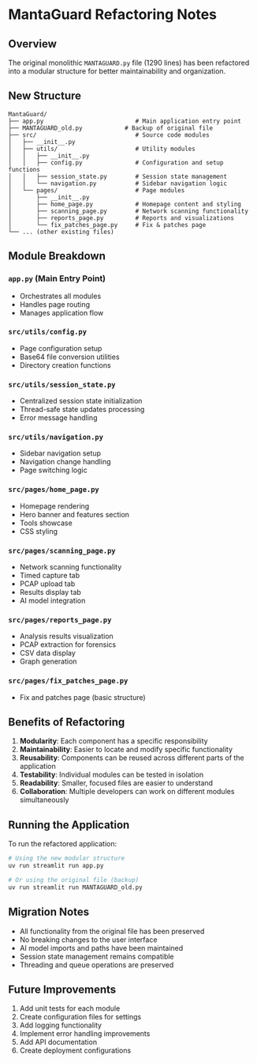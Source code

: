 # MantaGuard Refactoring Notes

## Overview
The original monolithic `MANTAGUARD.py` file (1290 lines) has been refactored into a modular structure for better maintainability and organization.

## New Structure

```
MantaGuard/
├── app.py                          # Main application entry point
├── MANTAGUARD_old.py            # Backup of original file
├── src/                            # Source code modules
│   ├── __init__.py
│   ├── utils/                      # Utility modules
│   │   ├── __init__.py
│   │   ├── config.py               # Configuration and setup functions
│   │   ├── session_state.py        # Session state management
│   │   └── navigation.py           # Sidebar navigation logic
│   └── pages/                      # Page modules
│       ├── __init__.py
│       ├── home_page.py            # Homepage content and styling
│       ├── scanning_page.py        # Network scanning functionality
│       ├── reports_page.py         # Reports and visualizations
│       └── fix_patches_page.py     # Fix & patches page
└── ... (other existing files)
```

## Module Breakdown

### `app.py` (Main Entry Point)
- Orchestrates all modules
- Handles page routing
- Manages application flow

### `src/utils/config.py`
- Page configuration setup
- Base64 file conversion utilities
- Directory creation functions

### `src/utils/session_state.py`
- Centralized session state initialization
- Thread-safe state updates processing
- Error message handling

### `src/utils/navigation.py`
- Sidebar navigation setup
- Navigation change handling
- Page switching logic

### `src/pages/home_page.py`
- Homepage rendering
- Hero banner and features section
- Tools showcase
- CSS styling

### `src/pages/scanning_page.py`
- Network scanning functionality
- Timed capture tab
- PCAP upload tab
- Results display tab
- AI model integration

### `src/pages/reports_page.py`
- Analysis results visualization
- PCAP extraction for forensics
- CSV data display
- Graph generation

### `src/pages/fix_patches_page.py`
- Fix and patches page (basic structure)

## Benefits of Refactoring

1. **Modularity**: Each component has a specific responsibility
2. **Maintainability**: Easier to locate and modify specific functionality
3. **Reusability**: Components can be reused across different parts of the application
4. **Testability**: Individual modules can be tested in isolation
5. **Readability**: Smaller, focused files are easier to understand
6. **Collaboration**: Multiple developers can work on different modules simultaneously

## Running the Application

To run the refactored application:

```bash
# Using the new modular structure
uv run streamlit run app.py

# Or using the original file (backup)
uv run streamlit run MANTAGUARD_old.py
```

## Migration Notes

- All functionality from the original file has been preserved
- No breaking changes to the user interface
- AI model imports and paths have been maintained
- Session state management remains compatible
- Threading and queue operations are preserved

## Future Improvements

1. Add unit tests for each module
2. Create configuration files for settings
3. Add logging functionality
4. Implement error handling improvements
5. Add API documentation
6. Create deployment configurations